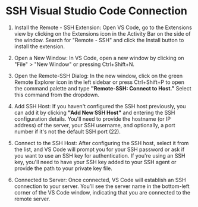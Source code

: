 # SSH Visual Studio Code Connection

1. Install the Remote - SSH Extension:
Open VS Code, go to the Extensions view by clicking on the Extensions icon in the Activity Bar on the side of the window. Search for "Remote - SSH" and click the Install button to install the extension.

2. Open a New Window:
In VS Code, open a new window by clicking on "File" > "New Window" or pressing Ctrl+Shift+N.

3. Open the Remote-SSH Dialog:
In the new window, click on the green Remote Explorer icon in the left sidebar or press Ctrl+Shift+P to open the command palette and type **"Remote-SSH: Connect to Host."** Select this command from the dropdown.

4. Add SSH Host:
If you haven't configured the SSH host previously, you can add it by clicking **"Add New SSH Host"** and entering the SSH configuration details. You'll need to provide the hostname (or IP address) of the server, your SSH username, and optionally, a port number if it's not the default SSH port (22).

5. Connect to the SSH Host:
After configuring the SSH host, select it from the list, and VS Code will prompt you for your SSH password or ask if you want to use an SSH key for authentication. If you're using an SSH key, you'll need to have your SSH key added to your SSH agent or provide the path to your private key file.

6. Connected to Server:
Once connected, VS Code will establish an SSH connection to your server. You'll see the server name in the bottom-left corner of the VS Code window, indicating that you are connected to the remote server.